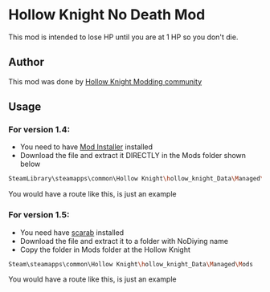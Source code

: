 # Hollow Knight No Death Mod

This mod is intended to lose HP until you are at 1 HP so you don't die. 

## Author

This mod was done by [Hollow Knight Modding community](https://discord.gg/hollow-knight-modding-879125729936298015)

## Usage

### For version 1.4:
- You need to have [Mod Installer](https://drive.google.com/file/d/1WCCB8Qd3gnhbDLpE4Xlu0-TyX26jR6By/view) installed
- Download the file and extract it DIRECTLY in the Mods folder shown below
```bash
SteamLibrary\steamapps\common\Hollow Knight\hollow_knight_Data\Managed\Mods
```
You would have a route like this, is just an example


### For version 1.5:
- You need have [scarab](https://github.com/fifty-six/Scarab) installed
- Download the file and extract it to a folder with NoDiying name
- Copy the folder in Mods folder at the Hollow Knight



```bash
Steam\steamapps\common\Hollow Knight\hollow_knight_Data\Managed\Mods
```
You would have a route like this, is just an example